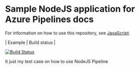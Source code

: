 # Sample NodeJS application for Azure Pipelines docs

For information on how to use this repository, see [JavaScript](https://docs.microsoft.com/azure/devops/pipelines/languages/javascript).

| Example | Build status |

[![Build Status](https://dev.azure.com/gaofamily3/test/_apis/build/status/hgao3.NodeJSPipeline?branchName=master)](https://dev.azure.com/gaofamily3/test/_build/latest?definitionId=2&branchName=master)

It just my test case on how to use NodeJS Pipeline
